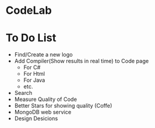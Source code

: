 # CodeLab
# To Do List

 - Find/Create a new logo
 - Add Compiler(Show results in real time) to Code page
	- For C#
	- For Html
	- For Java
	- etc.
 - Search 
 - Measure Quality of Code 
 - Better Stars for showing quality (Coffe)
 - MongoDB web service
 - Design Desicions 
